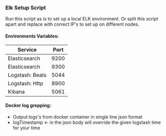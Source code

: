 ### Elk Setup Script

Run this script as is to set up a local ELK environment. 
Or split this script apart and replace with correct IP's to set up on different nodes.

#### Environments Variables:
| Service                     | Port       
| --------------------------- |:----------:
| Elasticsearch               | 9200       
| Elasticsearch               | 9300       
| Logstash: Beats             | 5044       
| Logstash: Http              | 8900
| Kibana                      | 5061       

#### Docker log grepping:
  * Output logs's from docker container in single line json format
  * logTimestamp <- in the json body will override the given logstash time for your time
